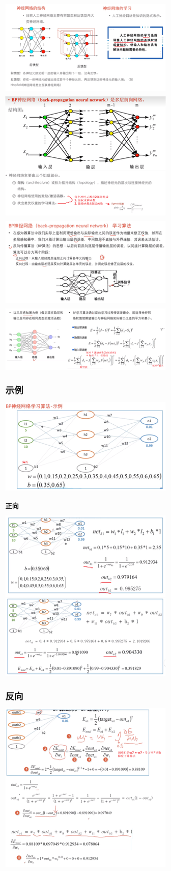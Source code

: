 ![](../photo/Pasted%20image%2020240511202809.png)

![](../photo/Pasted%20image%2020240511203454.png)

![](../photo/Pasted%20image%2020240511203627.png)

![](../photo/Pasted%20image%2020240511204954.png)

# 示例
![](../photo/Pasted%20image%2020240511205613.png)

## 正向
![](../photo/Pasted%20image%2020240511205711.png)
![](../photo/Pasted%20image%2020240511205807.png)

# 反向
![](../photo/Pasted%20image%2020240511211648.png)





